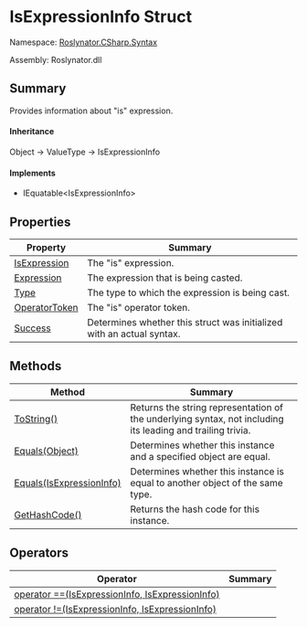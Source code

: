 # IsExpressionInfo Struct

Namespace: [Roslynator.CSharp.Syntax](../README.md)

Assembly: Roslynator\.dll

## Summary

Provides information about "is" expression\.

#### Inheritance

Object &#x2192; ValueType &#x2192; IsExpressionInfo

#### Implements

* IEquatable\<IsExpressionInfo>

## Properties

| Property| Summary|
| --- | --- |
| [IsExpression](IsExpression/README.md) | The "is" expression\. |
| [Expression](Expression/README.md) | The expression that is being casted\. |
| [Type](Type/README.md) | The type to which the expression is being cast\. |
| [OperatorToken](OperatorToken/README.md) | The "is" operator token\. |
| [Success](Success/README.md) | Determines whether this struct was initialized with an actual syntax\. |

## Methods

| Method| Summary|
| --- | --- |
| [ToString()](ToString/README.md) | Returns the string representation of the underlying syntax, not including its leading and trailing trivia\. |
| [Equals(Object)](Equals/README.md) | Determines whether this instance and a specified object are equal\. |
| [Equals(IsExpressionInfo)](Equals/README.md) | Determines whether this instance is equal to another object of the same type\. |
| [GetHashCode()](GetHashCode/README.md) | Returns the hash code for this instance\. |

## Operators

| Operator| Summary|
| --- | --- |
| [operator ==(IsExpressionInfo, IsExpressionInfo)](op_Equality/README.md) | |
| [operator !=(IsExpressionInfo, IsExpressionInfo)](op_Inequality/README.md) | |

